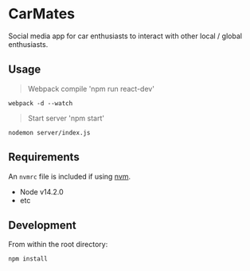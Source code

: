 # CarMates
Social media app for car enthusiasts to interact with other local / global enthusiasts.

## Usage ##
> Webpack compile 'npm run react-dev'
```
webpack -d --watch
```
> Start server 'npm start'
```
nodemon server/index.js
```

## Requirements ##
An `nvmrc` file is included if using [nvm](https://github.com/nvm-sh/nvm).
* Node v14.2.0
* etc

## Development ##
From within the root directory:
```
npm install
```